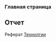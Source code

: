 ### Главная страница
## Отчет
Реферат [Технолгии](https://github.com/Vladiimiirr/Web.github.io/raw/main/%D0%A0%D0%B5%D1%84%D0%B5%D1%80%D0%B0%D1%82%20%D1%82%D0%B5%D1%85%D0%BD%D0%BE%D0%BB%D0%B3%D0%B8%D0%B8.docx) 
